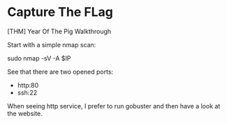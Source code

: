 # Capture The FLag
[THM] Year Of The Pig Walkthrough

Start with a simple nmap scan:

sudo nmap -sV -A $IP






See that there are two opened ports: 
- http:80
- ssh:22

When seeing http service, I prefer to run gobuster and then have a look at the website.


